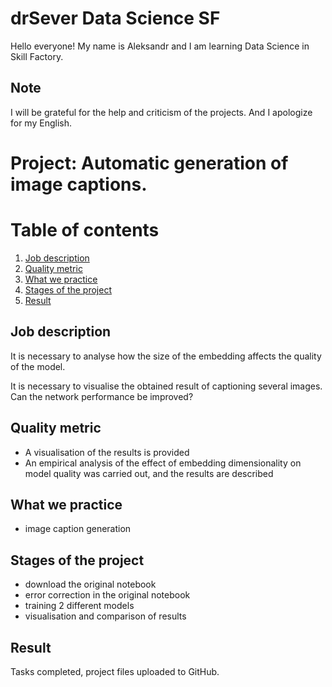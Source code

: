 # drSever Data Science SF
Hello everyone! My name is Aleksandr and I am learning Data Science in Skill Factory.
## Note
I will be grateful for the help and criticism of the projects. And I apologize for my English.

# Project: Automatic generation of image captions. 
# Table of contents
1. [Job description](https://github.com/drSever/drSever_data_science/tree/main/Learning_projects_dl/project_11#Job-description)
2. [Quality metric](https://github.com/drSever/drSever_data_science/tree/main/Learning_projects_dl/project_11#Quality-metric)
3. [What we practice](https://github.com/drSever/drSever_data_science/tree/main/Learning_projects_dl/project_11#What-we-practice)
4. [Stages of the project](https://github.com/drSever/drSever_data_science/tree/main/Learning_projects_dl/project_11#Stages-of-the-project)
5. [Result](https://github.com/drSever/drSever_data_science/tree/main/Learning_projects_dl/project_11#Result)

## Job description

It is necessary to analyse how the size of the embedding affects the quality of the model.

It is necessary to visualise the obtained result of captioning several images. Can the network performance be improved?

## Quality metric

- A visualisation of the results is provided
- An empirical analysis of the effect of embedding dimensionality on model quality was carried out, and the results are described

## What we practice

- image caption generation

## Stages of the project

- download the original notebook
- error correction in the original notebook
- training 2 different models
- visualisation and comparison of results

## Result

Tasks completed, project files uploaded to GitHub. 


